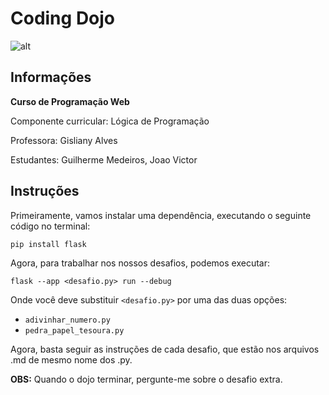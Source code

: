 # Coding Dojo

![alt](https://c.tenor.com/SoPW7qQ179EAAAAC/practice-tory-nichols.gif)

## Informações

**Curso de Programação Web**

Componente curricular: Lógica de Programação

Professora: Gisliany Alves

Estudantes: Guilherme Medeiros, Joao Victor

## Instruções

Primeiramente, vamos instalar uma dependência, executando o seguinte código no terminal:

    pip install flask

Agora, para trabalhar nos nossos desafios, podemos executar:

    flask --app <desafio.py> run --debug

Onde você deve substituir `<desafio.py>` por uma das duas opções:
- `adivinhar_numero.py`
- `pedra_papel_tesoura.py`

Agora, basta seguir as instruções de cada desafio, que estão nos arquivos .md de mesmo nome dos .py.

**OBS:** Quando o dojo terminar, pergunte-me sobre o desafio extra. 